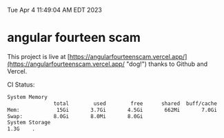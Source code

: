 Tue Apr  4 11:49:04 AM EDT 2023

# angular fourteen scam


This project is live at [https://angularfourteenscam.vercel.app/](https://angularfourteenscam.vercel.app/ "dog!") thanks to Github and Vercel.

CI Status: 

```bash
System Memory
               total        used        free      shared  buff/cache   available
Mem:            15Gi       3.7Gi       4.5Gi       662Mi       7.0Gi        10Gi
Swap:          8.0Gi       8.0Mi       8.0Gi
System Storage
1.3G	.
```
```bash
